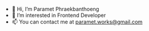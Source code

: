 - 👋 Hi, I’m Paramet Phraekbanthoeng
- 👀 I’m interested in Frontend Developer
- 📫 You can contact me at paramet.works@gmail.com

<!---
Paramet-p/Paramet-p is a ✨ special ✨ repository because its `README.md` (this file) appears on your GitHub profile.
You can click the Preview link to take a look at your changes.
--->
